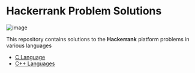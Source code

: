 # Hackerrank Problem Solutions

![image](https://github.com/nishant05gaurav/Hackerrank_Problem_Solutions/assets/140972654/f30760e9-55f5-480f-b2b2-53da2f8b3409)

This repository contains solutions to the **Hackerrank** platform problems in various languages

- [C Language](https://github.com/nishant05gaurav/Hackerrank_Problem_Solutions/tree/main/C-Language)
- [C++ Languages](https://github.com/nishant05gaurav/Hackerrank_Problem_Solutions/tree/main/CPP)      